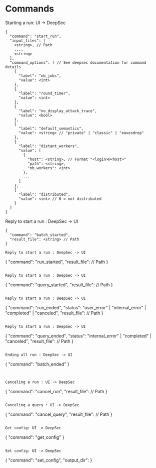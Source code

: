 # Commands

Starting a run: UI -> DeepSec

```
{
  "command": "start_run",
  "input_files": [
    <string>, // Path
    ...,
    <string>
  ],
  "command_options": [ // See deepsec documentation for command details
    {
      "label": "nb_jobs",
      "value": <int>
    },
    {
      "label": "round_timer",
      "value": <int>
    },
    {
      "label": "no_display_attack_trace",
      "value": <bool>
    },
    {
      "label": "default_semantics",
      "value": <string> // "private" | "classic" | "eavesdrop"
    },
    {
      "label": "distant_workers",
      "value": [
        {
          "host": <string>, // Format "<login>@<host>"
          "path": <string>,
          "nb_workers": <int>
        },
        ...
      ]
    },
    {
      "label": "distributed",
      "value": <int> // 0 = not distributed
    }
  ]
}
```
Reply to start a run : DeepSec -> UI

```
{
  "command": "batch_started",
  "result_file": <string> // Path
}

Reply to start a run : DeepSec -> UI

```
{
  "command": "run_started",
  "result_file": <string> // Path
}
```

Reply to start a run : DeepSec -> UI

```
{
  "command": "query_started",
  "result_file": <string> // Path
}
```

Reply to start a run : DeepSec -> UI

```
{
  "command": "run_ended",
  "status": "user_error" | "internal_error" | "completed" | "canceled",
  "result_file": <string> // Path
}
```

Reply to start a run : DeepSec -> UI

```
{
  "command": "query_ended",
  "status": "internal_error" | "completed" | "canceled",
  "result_file": <string> // Path
}
```

Ending all run : DeepSec -> UI

```
{
  "command": "batch_ended"
}
```


Canceling a run : UI -> DeepSec

```
{
  "command": "cancel_run",
  "result_file": <string> // Path
}
```

Canceling a query : UI -> DeepSec

```
{
  "command": "cancel_query",
  "result_file": <string> // Path
}
```

Get config: UI -> DeepSec
```
{
  "command": "get_config"
}
```

Set config: UI -> DeepSec
```
{
  "command": "set_config",
  "output_dir": <string>
}
```
